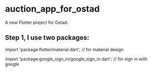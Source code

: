 # auction_app_for_ostad

A new Flutter project for Ostad.

## Step 1, I use two packages:

import 'package:flutter/material.dart'; // for material design

import 'package:google_sign_in/google_sign_in.dart'; // for sign in with google

